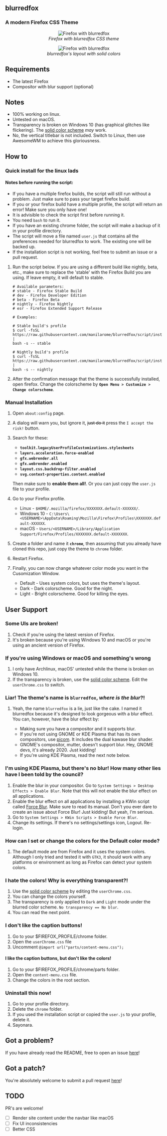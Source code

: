 ## blurredfox

### A modern Firefox CSS Theme

<p align="center"><img alt="Firefox with blurredfox" src="scrots/blurred.webp"/><br/><i>Firefox with blurredfox CSS theme</i></p>
<p align="center"><img alt="Firefox with blurredfox" src="scrots/solid.webp"/><br/><i>blurredfox's layout with solid colors</i></p>

## Requirements

- The latest Firefox
- Compositor with blur support (optional)

## Notes

- 100% working on linux.
- Untested on macOS.
- Transparency is broken on Windows 10 (has graphical glitches like flickering). The [solid color scheme](https://github.com/manilarome/blurredfox/blob/master/colors/solid.css) _may_ work.
- No, the vertical titlebar is not included. Switch to Linux, then use AwesomeWM to achieve this gloriousness.

## How to

### Quick install for the linux lads

#### Notes before running the script:

- If you have a multiple firefox builds, the script will still run without a problem. Just make sure to pass your target firefox build.
- If you or your firefox build have a multiple profile, the script will return an error! Make sure you only have one!
- It is advisible to check the script first before running it.
- You need `bash` to run it.
- If you have an existing chrome folder, the script will make a backup of it in your profile directory.
- The script will move a file named `user.js` that contains all the preferences needed for blurredfox to work. The existing one will be backed up.
- If the installation script is not working, feel free to submit an issue or a pull request.

1. Run the script below. If you are using a different build like nightly, beta, etc., make sure to replace the 'stable' with the Firefox Build you are using. If leave empty, it will default to stable.

   ```
   # Available parameters:
   # stable - Firefox Stable Build
   # dev - Firefox Developer Edition
   # beta - Firefox Beta
   # nightly - Firefox Nightly
   # esr - Firefox Extended Support Release

   # Examples:

   # Stable build's profile
   $ curl -fsSL https://raw.githubusercontent.com/manilarome/blurredfox/script/install.sh |
   bash -s -- stable

   # Nightly build's profile
   $ curl -fsSL https://raw.githubusercontent.com/manilarome/blurredfox/script/install.sh |
   bash -s -- nightly
   ```

2. After the confirmation message that the theme is successfully installed, open firefox. Change the colorscheme by **`Open Menu > Customize > Change colorscheme`**.

### Manual Installation

1. Open `about:config` page.
2. A dialog will warn you, but ignore it, ~~just do it~~ press the `I accept the risk!` button.
3. Search for these:

   - **`toolkit.legacyUserProfileCustomizations.stylesheets`**
   - **`layers.acceleration.force-enabled`**
   - **`gfx.webrender.all`**
   - **`gfx.webrender.enabled`**
   - **`layout.css.backdrop-filter.enabled`**
   - **`svg.context-properties.content.enabled`**

   Then make sure to **enable them all!**. Or you can just copy the `user.js` file to your profile.

4. Go to your Firefox profile.

   - Linux - `$HOME/.mozilla/firefox/XXXXXXX.default-XXXXXX/`.
   - Windows 10 - `C:\Users\<USERNAME>\AppData\Roaming\Mozilla\Firefox\Profiles\XXXXXXX.default-XXXXXX`.
   - macOS - `Users/<USERNAME>/Library/Application Support/Firefox/Profiles/XXXXXXX.default-XXXXXXX`.

5. Create a folder and name it **`chrome`**, then assuming that you already have cloned this repo, just copy the theme to `chrome` folder.
6. Restart Firefox.
7. Finally, you can now change whatever color mode you want in the Cusomization Window.

   - Default - Uses system colors, but uses the theme's layout.
   - Dark - Dark colorscheme. Good for the night.
   - Light - Bright colorscheme. Good for killing the eyes.

## User Support

### Some UIs are broken!

1. Check if you're using the latest version of Firefox.
2. It's broken because you're using Windows 10 and macOS or you're using an ancient version of Firefox.

### If you're using Windows or macOS and something's wrong

1. I only have Archlinux, macOS' untested while the theme is broken on Windows 10.
2. If the transparency is broken, use the [solid color scheme](https://github.com/manilarome/blurredfox/blob/master/colors/solid.css). Edit the `userChrome.css` to switch.

### Liar! The theme's name is `blurredfox`, **_where is the blur_**?!

1. Yeah, the name `blurredfox` is a lie, just like the cake. I named it blurredfox because it's designed to look gorgeous with a blur effect. You can, however, have the blur effect by:

   - Making sure you have a compositor and it supports blur.
   - If you're not using GNOME or KDE Plasma that has its own compositors, use [picom](https://github.com/yshui/picom). It includes the dual kawase blur shader.
   - GNOME's compositor, mutter, doesn't support blur. Hey, GNOME devs, it's already 2020. Just kidding!
   - If you're using KDE Plasma, read the next note below.

### I'm using KDE Plasma, but there's no blur! How many other lies have I been told by the council?

1. Enable the blur in your compositor. Go to `System Settings > Desktop Effects > Enable Blur`. Note that this will not enable the blur effect on all applications.
2. Enable the blur effect on all applications by installing a KWin script called [Force Blur](https://store.kde.org/p/1294604/). Make sure to read its manual. Don't you ever dare to create an issue about Force Blur! Just kidding! But yeah, I'm serious.
3. Go to `System Settings > KWin Scripts > Enable Force Blur`.
4. Change its settings. If there's no settings/settings icon, Logout. Re-login.

### How can I set or change the colors for the Default color mode?

1. The default mode are from Firefox and it uses the system colors. Although I only tried and tested it with `GTK3`, it should work with any platforms or environment as long as Firefox can detect your system colors.

### I hate the colors! Why is everything transparent?!

1. Use the [solid color scheme](https://github.com/manilarome/blurredfox/blob/master/colors/solid.css) by editing the `userChrome.css`.
2. You can change the colors yourself.
3. The transparency is only applied to `Dark` and `Light` mode under the blurred color scheme. `No transparency == No blur`.
4. You can read the next point.

### I don't like the caption buttons!

1. Go to your $FIREFOX_PROFILE/chrome folder.
2. Open the `userChrome.css` file
3. Uncomment `@import url("parts/content-menu.css");`

#### I like the caption buttons, but don't like the colors!

1. Go to your $FIREFOX_PROFILE/chrome/parts folder.
2. Open the `content-menu.css` file.
3. Change the colors in the root section.

### Uninstall this now!

1. Go to your profile directory.
2. Delete the `chrome` folder.
3. If you used the installation script or copied the `user.js` to your profile, delete it.
4. Sayonara.

## Got a problem?

If you have already read the README, free to open an issue [here](https://github.com/manilarome/blurredfox/issues)!

## Got a patch?

You're absolutely welcome to submit a pull request [here](https://github.com/manilarome/blurredfox/pulls)!

## TODO

PR's are welcome!

- [ ] Render site content under the navbar like macOS
- [ ] Fix UI inconsistencies
- [ ] Better CSS
